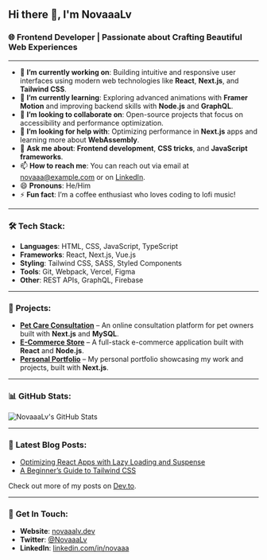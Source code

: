 ## Hi there 👋, I'm NovaaaLv

### 🌐 Frontend Developer | Passionate about Crafting Beautiful Web Experiences

---

- 🔭 **I’m currently working on**: Building intuitive and responsive user interfaces using modern web technologies like **React**, **Next.js**, and **Tailwind CSS**.
- 🌱 **I’m currently learning**: Exploring advanced animations with **Framer Motion** and improving backend skills with **Node.js** and **GraphQL**.
- 👯 **I’m looking to collaborate on**: Open-source projects that focus on accessibility and performance optimization.
- 🤔 **I’m looking for help with**: Optimizing performance in **Next.js** apps and learning more about **WebAssembly**.
- 💬 **Ask me about**: **Frontend development**, **CSS tricks**, and **JavaScript frameworks**.
- 📫 **How to reach me**: You can reach out via email at novaaa@example.com or on [LinkedIn](https://linkedin.com/in/novaaa).
- 😄 **Pronouns**: He/Him
- ⚡ **Fun fact**: I’m a coffee enthusiast who loves coding to lofi music!

---

### 🛠️ **Tech Stack**:
- **Languages**: HTML, CSS, JavaScript, TypeScript
- **Frameworks**: React, Next.js, Vue.js
- **Styling**: Tailwind CSS, SASS, Styled Components
- **Tools**: Git, Webpack, Vercel, Figma
- **Other**: REST APIs, GraphQL, Firebase

---

### 🚀 **Projects**:
- **[Pet Care Consultation](https://github.com/NovaaaLv/pet-care-consultation)** – An online consultation platform for pet owners built with **Next.js** and **MySQL**.
- **[E-Commerce Store](https://github.com/NovaaaLv/e-commerce-store)** – A full-stack e-commerce application built with **React** and **Node.js**.
- **[Personal Portfolio](https://github.com/NovaaaLv/portfolio)** – My personal portfolio showcasing my work and projects, built with **Next.js**.

---

### 📊 **GitHub Stats**:
![NovaaaLv's GitHub Stats](https://github-readme-stats.vercel.app/api?username=NovaaaLv&show_icons=true&theme=radical)

---

### 📝 **Latest Blog Posts**:
- [Optimizing React Apps with Lazy Loading and Suspense](https://dev.to/novaaalv/optimizing-react-apps)
- [A Beginner’s Guide to Tailwind CSS](https://dev.to/novaaalv/tailwind-css-guide)

Check out more of my posts on [Dev.to](https://dev.to/novaaalv).

---

### 🎯 **Get In Touch**:
- **Website**: [novaaalv.dev](https://novaaalv.dev)
- **Twitter**: [@NovaaaLv](https://twitter.com/NovaaaLv)
- **LinkedIn**: [linkedin.com/in/novaaa](https://linkedin.com/in/novaaa)
